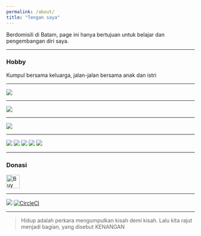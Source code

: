 ```yaml
---
permalink: /about/
title: "Tengan saya"
---
```



Berdomisili di Batam, page ini hanya bertujuan untuk belajar dan pengembangan diri saya.

* * *
### Hobby
Kumpul bersama keluarga, jalan-jalan bersama anak dan istri

* * *
![](https://github-profile-trophy.vercel.app/?username=Gand0r)
* * *
![](https://github-profile-summary-cards.vercel.app/api/cards/profile-details?username=Gand0r&theme=vue)
* * *
![](https://github-readme-stats.vercel.app/api/top-langs/?username=Gand0r)
* * *
<!-- Actual text -->
![](https://img.shields.io/badge/circleci-343434?style=for-the-badge&logo=circleci&logoColor=white)
![](https://img.shields.io/badge/Heroku-430098?style=for-the-badge&logo=heroku&logoColor=white)
![](https://img.shields.io/badge/Docker-2CA5E0?style=for-the-badge&logo=docker&logoColor=white)
![](https://img.shields.io/badge/GNU%20Bash-4EAA25?style=for-the-badge&logo=GNU%20Bash&logoColor=white)
![](https://img.shields.io/badge/GIT-E44C30?style=for-the-badge&logo=git&logoColor=white)


* * *
### Donasi
<a href='https://ko-fi.com/M4M3AGKQC' target='_blank'><img height='36' style='border:0px;height:36px;' src='https://cdn.ko-fi.com/cdn/kofi1.png?v=3' border='0' alt='Buy Me a Coffee at ko-fi.com' /></a>


* * *
![](https://visitor-badge.glitch.me/badge?page_id=Gand0r.Gand0r) [![CircleCI](https://circleci.com/gh/Gand0r/Gand0r.github.io/tree/main.svg?style=svg)](https://circleci.com/gh/Gand0r/Gand0r.github.io/tree/main)

* * *

> Hidup adalah perkara mengumpulkan kisah demi kisah. Lalu kita rajut menjadi bagian, yang disebut KENANGAN
